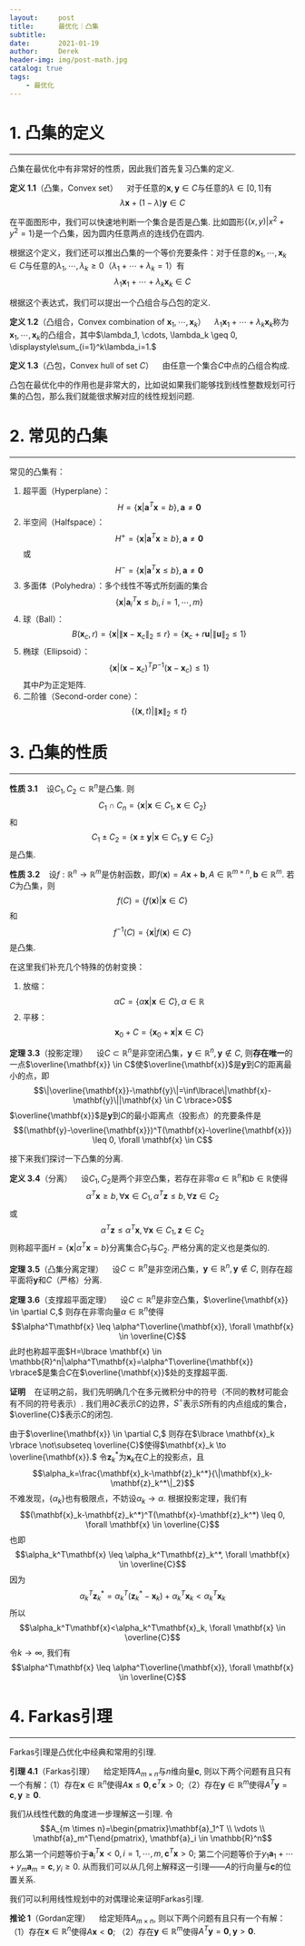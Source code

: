```yaml
---
layout:     post
title:      最优化｜凸集
subtitle:   
date:       2021-01-19
author:     Derek
header-img: img/post-math.jpg
catalog: true
tags:
    - 最优化
---
```


# 1. 凸集的定义
***

凸集在最优化中有非常好的性质，因此我们首先复习凸集的定义.

<b>定义 1.1</b>（凸集，Convex set）&nbsp;&nbsp;&nbsp; 对于任意的$\mathbf{x}, \mathbf{y} \in C$与任意的$\lambda \in [0, 1]$有$$\lambda \mathbf{x}+(1-\lambda)\mathbf{y} \in C$$

在平面图形中，我们可以快速地判断一个集合是否是凸集. 比如圆形$\lbrace (x, y)|x^2+y^2=1 \rbrace$是一个凸集，因为圆内任意两点的连线仍在圆内.

根据这个定义，我们还可以推出凸集的一个等价充要条件：对于任意的$\mathbf{x}_1, \cdots, \mathbf{x}_k \in C$与任意的$\lambda_1, \cdots, \lambda_k \geq 0$（$\lambda_1+\cdots+\lambda_k=1$）有$$\lambda_1\mathbf{x}_1+\cdots+\lambda_k\mathbf{x}_k \in C$$

根据这个表达式，我们可以提出一个凸组合与凸包的定义.

<body>

<p>

<b>定义 1.2</b>（凸组合，Convex combination of $\mathbf{x}_1, \cdots, \mathbf{x}_k$）&nbsp;&nbsp;&nbsp; $\lambda_1\mathbf{x}_1+\cdots+\lambda_k\mathbf{x}_k$称为$\mathbf{x}_1, \cdots, \mathbf{x}_k$的凸组合，其中$\lambda_1, \cdots, \lambda_k \geq 0, \displaystyle\sum_{i=1}^k\lambda_i=1.$

</p>

</body>

<b>定义 1.3</b>（凸包，Convex hull of set $C$）&nbsp;&nbsp;&nbsp; 由任意一个集合$C$中点的凸组合构成.

凸包在最优化中的作用也是非常大的，比如说如果我们能够找到线性整数规划可行集的凸包，那么我们就能很求解对应的线性规划问题.

# 2. 常见的凸集

***

<body>

<p>

常见的凸集有：

1. 超平面（Hyperplane）：$$H=\lbrace \mathbf{x}|\mathbf{a}^T\mathbf{x}=b \rbrace, \mathbf{a} \neq \mathbf{0}$$
2. 半空间（Halfspace）：$$H^+=\lbrace \mathbf{x}|\mathbf{a}^T\mathbf{x} \geq b \rbrace, \mathbf{a} \neq \mathbf{0}$$或$$H^-=\lbrace \mathbf{x}|\mathbf{a}^T\mathbf{x} \leq b \rbrace, \mathbf{a} \neq \mathbf{0}$$
3. 多面体（Polyhedra）：多个线性不等式所刻画的集合$$\lbrace \mathbf{x}|\mathbf{a}_i^T\mathbf{x} \leq b_i, i=1, \cdots, m \rbrace$$
4. 球（Ball）：$$B(\mathbf{x}_c, r)=\lbrace \mathbf{x}| \|\mathbf{x}-\mathbf{x}_c\|_2 \leq r \rbrace=\lbrace \mathbf{x}_c+r\mathbf{u}| \|\mathbf{u}\|_2 \leq 1 \rbrace$$
5. 椭球（Ellipsoid）：$$\lbrace \mathbf{x}|(\mathbf{x}-\mathbf{x}_c)^TP^{-1}(\mathbf{x}-\mathbf{x}_c) \leq 1 \rbrace$$其中$P$为正定矩阵.
6. 二阶锥（Second-order cone）：$$\lbrace (\mathbf{x}, t)|\|\mathbf{x}\|_2 \leq t \rbrace$$

</p>

</body>

# 3. 凸集的性质

***

<b>性质 3.1</b>&nbsp;&nbsp;&nbsp; 设$C_1, C_2 \subset \mathbb{R}^n$是凸集. 则$$C_1 \cap C_n=\lbrace \mathbf{x}|\mathbf{x} \in C_1, \mathbf{x} \in C_2 \rbrace$$和$$C_1 \pm C_2=\lbrace \mathbf{x} \pm \mathbf{y}|\mathbf{x} \in C_1, \mathbf{y} \in C_2 \rbrace$$是凸集.

<b>性质 3.2</b>&nbsp;&nbsp;&nbsp; 设$f: \mathbb{R}^n \to \mathbb{R}^m$是仿射函数，即$f(\mathbf{x})=A\mathbf{x}+\mathbf{b}, A \in \mathbb{R}^{m \times n}, \mathbf{b} \in \mathbb{R}^m.$ 若$C$为凸集，则$$f(C)=\lbrace f(\mathbf{x})|\mathbf{x} \in C \rbrace$$和$$f^{-1}(C)=\lbrace \mathbf{x}|f(\mathbf{x}) \in C \rbrace$$是凸集.

在这里我们补充几个特殊的仿射变换：

1. 放缩：$$\alpha C=\lbrace \alpha\mathbf{x}|\mathbf{x} \in C \rbrace, \alpha \in \mathbb{R}$$
2. 平移：$$\mathbf{x}_0+C=\lbrace\mathbf{x}_0+\mathbf{x}|\mathbf{x} \in C\rbrace$$

<body>

<p>

<b>定理 3.3</b>（投影定理）&nbsp;&nbsp;&nbsp; 设$C \subset \mathbb{R}^n$是非空闭凸集，$\mathbf{y} \in \mathbb{R}^n, \mathbf{y} \notin C,$ 则<b>存在唯一</b>的一点$\overline{\mathbf{x}} \in C$使$\overline{\mathbf{x}}$是$\mathbf{y}$到$C$的距离最小的点，即$$\|\overline{\mathbf{x}}-\mathbf{y}\|=\inf\lbrace\|\mathbf{x}-\mathbf{y}\||\mathbf{x} \in C \rbrace>0$$$\overline{\mathbf{x}}$是$\mathbf{y}$到$C$的最小距离点（投影点）的充要条件是$$(\mathbf{y}-\overline{\mathbf{x}})^T(\mathbf{x}-\overline{\mathbf{x}}) \leq 0, \forall \mathbf{x} \in C$$

</p>

</body>

接下来我们探讨一下凸集的分离.

<b>定义 3.4</b>（分离）&nbsp;&nbsp;&nbsp; 设$C_1, C_2$是两个非空凸集，若存在非零$\alpha \in \mathbb{R}^n$和$b \in \mathbb{R}$使得$$\alpha^T\mathbf{x} \geq b, \forall \mathbf{x} \in C_1, \alpha^T\mathbf{z} \leq b, \forall \mathbf{z} \in C_2$$或$$\alpha^T\mathbf{z} \leq \alpha^T\mathbf{x}, \forall \mathbf{x} \in C_1, \mathbf{z} \in C_2$$则称超平面$H=\lbrace \mathbf{x}|\alpha^T\mathbf{x}=b \rbrace$分离集合$C_1$与$C_2.$ 严格分离的定义也是类似的.

<b>定理 3.5</b>（凸集分离定理）&nbsp;&nbsp;&nbsp; 设$C \subset \mathbb{R}^n$是非空闭凸集，$\mathbf{y}\in\mathbb{R}^n, \mathbf{y}\notin C,$ 则存在超平面将$\mathbf{y}$和$C$（严格）分离.

<b>定理 3.6</b>（支撑超平面定理）&nbsp;&nbsp;&nbsp; 设$C \subset \mathbb{R}^n$是非空凸集，$\overline{\mathbf{x}} \in \partial C,$ 则存在非零向量$\alpha \in \mathbb{R}^n$使得$$\alpha^T\mathbf{x} \leq \alpha^T\overline{\mathbf{x}}, \forall \mathbf{x} \in \overline{C}$$此时也称超平面$H=\lbrace \mathbf{x} \in \mathbb{R}^n|\alpha^T\mathbf{x}=\alpha^T\overline{\mathbf{x}} \rbrace$是集合$C$在$\overline{\mathbf{x}}$处的支撑超平面.

<b>证明</b>&nbsp;&nbsp;&nbsp; 在证明之前，我们先明确几个在多元微积分中的符号（不同的教材可能会有不同的符号表示）. 我们用$\partial C$表示$C$的边界，$S^\circ$表示$S$所有的内点组成的集合，$\overline{C}$表示$C$的闭包.

<body>

<p>

由于$\overline{\mathbf{x}} \in \partial C,$ 则存在$\lbrace \mathbf{x}_k \rbrace \not\subseteq \overline{C}$使得$\mathbf{x}_k \to \overline{\mathbf{x}}.$ 令$\mathbf{z}_k^*$为$\mathbf{x}_k$在$C$上的投影点，且$$\alpha_k=\frac{\mathbf{x}_k-\mathbf{z}_k^*}{\|\mathbf{x}_k-\mathbf{z}_k^*\|_2}$$不难发现，$\lbrace \alpha_k \rbrace$也有极限点，不妨设$\alpha_k \to \alpha.$ 根据投影定理，我们有$$(\mathbf{x}_k-\mathbf{z}_k^*)^T(\mathbf{x}-\mathbf{z}_k^*) \leq 0, \forall \mathbf{x} \in \overline{C}$$也即$$\alpha_k^T\mathbf{x} \leq \alpha_k^T\mathbf{z}_k^*, \forall \mathbf{x} \in \overline{C}$$因为$$\alpha_k^T\mathbf{z}_k^*=\alpha_k^T(\mathbf{z}_k^*-\mathbf{x}_k)+\alpha_k^T\mathbf{x}_k<\alpha_k^T\mathbf{x}_k$$所以$$\alpha_k^T\mathbf{x}<\alpha_k^T\mathbf{x}_k, \forall \mathbf{x} \in \overline{C}$$令$k \to \infty,$ 我们有$$\alpha^T\mathbf{x} \leq \alpha^T\overline{\mathbf{x}}, \forall \mathbf{x} \in \overline{C}$$

</p>

</body>

# 4. Farkas引理

***

Farkas引理是凸优化中经典和常用的引理.

<b>引理 4.1</b>（Farkas引理）&nbsp;&nbsp;&nbsp; 给定矩阵$A_{m \times n}$与$n$维向量$\mathbf{c},$ 则以下两个问题有且只有一个有解：（1）存在$\mathbf{x} \in \mathbb{R}^n$使得$A\mathbf{x} \leq \mathbf{0}, \mathbf{c}^T\mathbf{x}>0$;（2）存在$\mathbf{y} \in \mathbb{R}^m$使得$A^T\mathbf{y}=\mathbf{c}, \mathbf{y} \geq \mathbf{0}.$

<body>

<p>

我们从线性代数的角度进一步理解这一引理. 令$$A_{m \times n}=\begin{pmatrix}\mathbf{a}_1^T \\ \vdots \\ \mathbf{a}_m^T\end{pmatrix}, \mathbf{a}_i \in \mathbb{R}^n$$ 那么第一个问题等价于$\mathbf{a}_i^T\mathbf{x}<0, i=1, \cdots, m, \mathbf{c}^T\mathbf{x}>0$; 第二个问题等价于$y_1\mathbf{a}_1+\cdots+y_m\mathbf{a}_m=\mathbf{c}, y_i\geq0.$ 从而我们可以从几何上解释这一引理——$A$的行向量与$\mathbf{c}$的位置关系.

</p>

</body>

我们可以利用线性规划中的对偶理论来证明Farkas引理.

<b>推论 1</b>（Gordan定理）&nbsp;&nbsp;&nbsp; 给定矩阵$A_{m \times n},$ 则以下两个问题有且只有一个有解：（1）存在$\mathbf{x} \in \mathbb{R}^n$使得$A\mathbf{x}<\mathbf{0}$; （2）存在$\mathbf{y} \in \mathbb{R}^m$使得$A^T\mathbf{y}=\mathbf{0}, \mathbf{y}>\mathbf{0}.$

